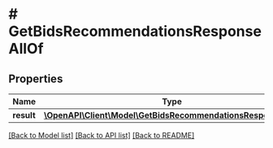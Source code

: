 # # GetBidsRecommendationsResponseAllOf

## Properties

Name | Type | Description | Notes
------------ | ------------- | ------------- | -------------
**result** | [**\OpenAPI\Client\Model\GetBidsRecommendationsResponseDTO**](GetBidsRecommendationsResponseDTO.md) |  | [optional]

[[Back to Model list]](../../README.md#models) [[Back to API list]](../../README.md#endpoints) [[Back to README]](../../README.md)
